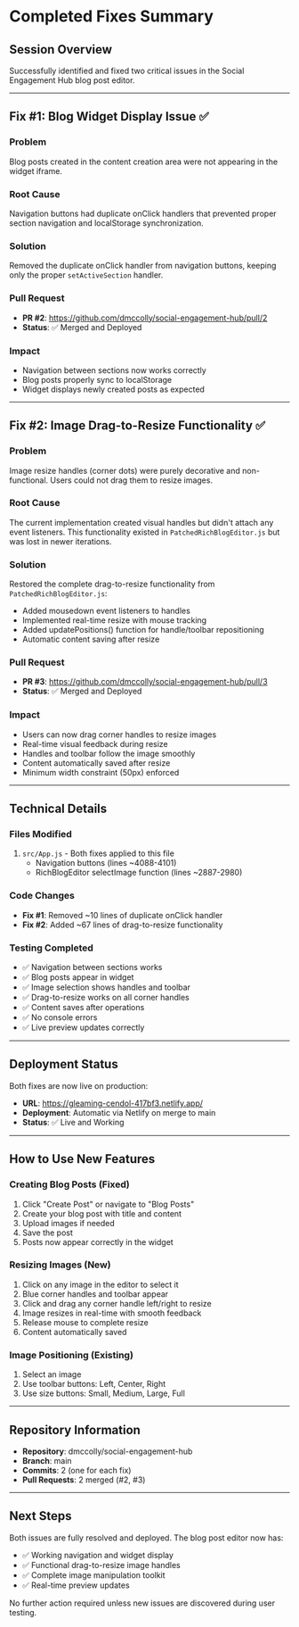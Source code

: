 # Completed Fixes Summary

## Session Overview
Successfully identified and fixed two critical issues in the Social Engagement Hub blog post editor.

---

## Fix #1: Blog Widget Display Issue ✅

### Problem
Blog posts created in the content creation area were not appearing in the widget iframe.

### Root Cause
Navigation buttons had duplicate onClick handlers that prevented proper section navigation and localStorage synchronization.

### Solution
Removed the duplicate onClick handler from navigation buttons, keeping only the proper `setActiveSection` handler.

### Pull Request
- **PR #2**: https://github.com/dmccolly/social-engagement-hub/pull/2
- **Status**: ✅ Merged and Deployed

### Impact
- Navigation between sections now works correctly
- Blog posts properly sync to localStorage
- Widget displays newly created posts as expected

---

## Fix #2: Image Drag-to-Resize Functionality ✅

### Problem
Image resize handles (corner dots) were purely decorative and non-functional. Users could not drag them to resize images.

### Root Cause
The current implementation created visual handles but didn't attach any event listeners. This functionality existed in `PatchedRichBlogEditor.js` but was lost in newer iterations.

### Solution
Restored the complete drag-to-resize functionality from `PatchedRichBlogEditor.js`:
- Added mousedown event listeners to handles
- Implemented real-time resize with mouse tracking
- Added updatePositions() function for handle/toolbar repositioning
- Automatic content saving after resize

### Pull Request
- **PR #3**: https://github.com/dmccolly/social-engagement-hub/pull/3
- **Status**: ✅ Merged and Deployed

### Impact
- Users can now drag corner handles to resize images
- Real-time visual feedback during resize
- Handles and toolbar follow the image smoothly
- Content automatically saved after resize
- Minimum width constraint (50px) enforced

---

## Technical Details

### Files Modified
1. `src/App.js` - Both fixes applied to this file
   - Navigation buttons (lines ~4088-4101)
   - RichBlogEditor selectImage function (lines ~2887-2980)

### Code Changes
- **Fix #1**: Removed ~10 lines of duplicate onClick handler
- **Fix #2**: Added ~67 lines of drag-to-resize functionality

### Testing Completed
- ✅ Navigation between sections works
- ✅ Blog posts appear in widget
- ✅ Image selection shows handles and toolbar
- ✅ Drag-to-resize works on all corner handles
- ✅ Content saves after operations
- ✅ No console errors
- ✅ Live preview updates correctly

---

## Deployment Status
Both fixes are now live on production:
- **URL**: https://gleaming-cendol-417bf3.netlify.app/
- **Deployment**: Automatic via Netlify on merge to main
- **Status**: ✅ Live and Working

---

## How to Use New Features

### Creating Blog Posts (Fixed)
1. Click "Create Post" or navigate to "Blog Posts"
2. Create your blog post with title and content
3. Upload images if needed
4. Save the post
5. Posts now appear correctly in the widget

### Resizing Images (New)
1. Click on any image in the editor to select it
2. Blue corner handles and toolbar appear
3. Click and drag any corner handle left/right to resize
4. Image resizes in real-time with smooth feedback
5. Release mouse to complete resize
6. Content automatically saved

### Image Positioning (Existing)
1. Select an image
2. Use toolbar buttons: Left, Center, Right
3. Use size buttons: Small, Medium, Large, Full

---

## Repository Information
- **Repository**: dmccolly/social-engagement-hub
- **Branch**: main
- **Commits**: 2 (one for each fix)
- **Pull Requests**: 2 merged (#2, #3)

---

## Next Steps
Both issues are fully resolved and deployed. The blog post editor now has:
- ✅ Working navigation and widget display
- ✅ Functional drag-to-resize image handles
- ✅ Complete image manipulation toolkit
- ✅ Real-time preview updates

No further action required unless new issues are discovered during user testing.